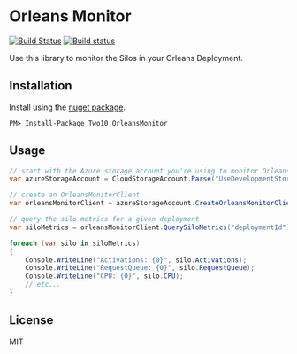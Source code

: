 # Orleans Monitor

[![Build Status](https://travis-ci.org/OrleansContrib/OrleansMonitor.svg)](https://travis-ci.org/OrleansContrib/OrleansMonitor) [![Build status](https://ci.appveyor.com/api/projects/status/1r5xlt04ko0bxhkk?svg=true)](https://ci.appveyor.com/project/richorama/orleansmonitor)

Use this library to monitor the Silos in your Orleans Deployment.

## Installation

Install using the [nuget package](https://www.nuget.org/packages/Two10.OrleansMonitor).

```
PM> Install-Package Two10.OrleansMonitor
```

## Usage

```c#
// start with the Azure storage account you're using to monitor Orleans
var azureStorageAccount = CloudStorageAccount.Parse("UseDevelopmentStorage=true");

// create an OrleansMonitorClient
var orleansMonitorClient = azureStorageAccount.CreateOrleansMonitorClient();

// query the silo metrics for a given deployment
var siloMetrics = orleansMonitorClient.QuerySiloMetrics("deploymentId")

foreach (var silo in siloMetrics)
{
	Console.WriteLine("Activations: {0}", silo.Activations);
	Console.WriteLine("RequestQueue: {0}", silo.RequestQueue);
	Console.WriteLine("CPU: {0}", silo.CPU);
	// etc...
}

```

## License 

MIT
